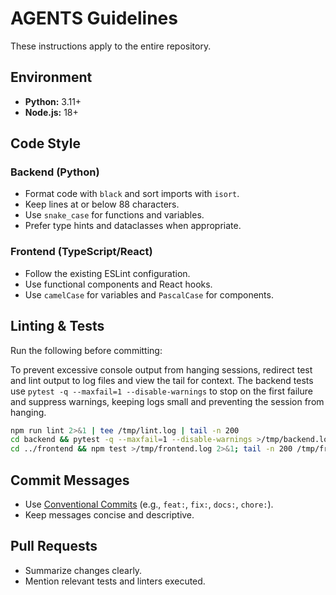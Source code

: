 # AGENTS Guidelines

These instructions apply to the entire repository.

## Environment

- **Python:** 3.11+
- **Node.js:** 18+

## Code Style

### Backend (Python)
- Format code with `black` and sort imports with `isort`.
- Keep lines at or below 88 characters.
- Use `snake_case` for functions and variables.
- Prefer type hints and dataclasses when appropriate.

### Frontend (TypeScript/React)
- Follow the existing ESLint configuration.
- Use functional components and React hooks.
- Use `camelCase` for variables and `PascalCase` for components.

## Linting & Tests

Run the following before committing:

To prevent excessive console output from hanging sessions, redirect test
and lint output to log files and view the tail for context. The backend
tests use `pytest -q --maxfail=1 --disable-warnings` to stop on the first
failure and suppress warnings, keeping logs small and preventing the
session from hanging.

```bash
npm run lint 2>&1 | tee /tmp/lint.log | tail -n 200
cd backend && pytest -q --maxfail=1 --disable-warnings >/tmp/backend.log 2>&1; tail -n 200 /tmp/backend.log
cd ../frontend && npm test >/tmp/frontend.log 2>&1; tail -n 200 /tmp/frontend.log
```

## Commit Messages

- Use [Conventional Commits](https://www.conventionalcommits.org/) (e.g., `feat:`, `fix:`, `docs:`, `chore:`).
- Keep messages concise and descriptive.

## Pull Requests

- Summarize changes clearly.
- Mention relevant tests and linters executed.
